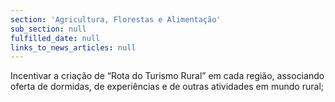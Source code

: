 ```yaml
---
section: 'Agricultura, Florestas e Alimentação'
sub_section: null
fulfilled_date: null
links_to_news_articles: null
---
```


Incentivar a criação de “Rota do Turismo Rural” em cada região, associando oferta de dormidas, de experiências e de outras atividades em mundo rural;